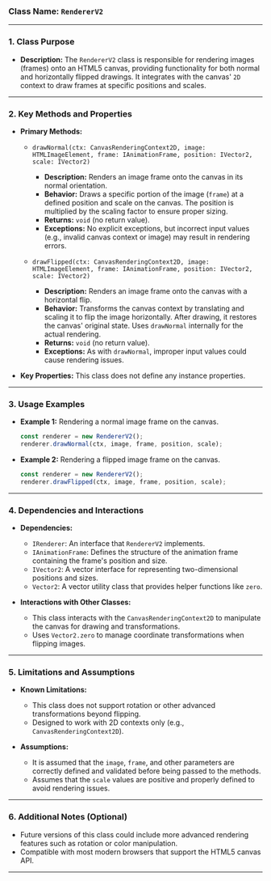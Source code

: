 ### **Class Name:** `RendererV2`

---

### **1. Class Purpose**
- **Description:**
  The `RendererV2` class is responsible for rendering images (frames) onto an HTML5 canvas, providing functionality for both normal and horizontally flipped drawings. It integrates with the canvas' `2D` context to draw frames at specific positions and scales.

---

### **2. Key Methods and Properties**
- **Primary Methods:**
  - `drawNormal(ctx: CanvasRenderingContext2D, image: HTMLImageElement, frame: IAnimationFrame, position: IVector2, scale: IVector2)`
    - **Description:** Renders an image frame onto the canvas in its normal orientation.
    - **Behavior:** Draws a specific portion of the image (`frame`) at a defined position and scale on the canvas. The position is multiplied by the scaling factor to ensure proper sizing.
    - **Returns:** `void` (no return value).
    - **Exceptions:** No explicit exceptions, but incorrect input values (e.g., invalid canvas context or image) may result in rendering errors.
  
  - `drawFlipped(ctx: CanvasRenderingContext2D, image: HTMLImageElement, frame: IAnimationFrame, position: IVector2, scale: IVector2)`
    - **Description:** Renders an image frame onto the canvas with a horizontal flip.
    - **Behavior:** Transforms the canvas context by translating and scaling it to flip the image horizontally. After drawing, it restores the canvas' original state. Uses `drawNormal` internally for the actual rendering.
    - **Returns:** `void` (no return value).
    - **Exceptions:** As with `drawNormal`, improper input values could cause rendering issues.

- **Key Properties:**
  This class does not define any instance properties.

---

### **3. Usage Examples**
- **Example 1:**
  Rendering a normal image frame on the canvas.

    ```typescript
    const renderer = new RendererV2();
    renderer.drawNormal(ctx, image, frame, position, scale);
    ```

- **Example 2:**
  Rendering a flipped image frame on the canvas.

    ```typescript
    const renderer = new RendererV2();
    renderer.drawFlipped(ctx, image, frame, position, scale);
    ```

---

### **4. Dependencies and Interactions**
- **Dependencies:**
  - `IRenderer`: An interface that `RendererV2` implements.
  - `IAnimationFrame`: Defines the structure of the animation frame containing the frame's position and size.
  - `IVector2`: A vector interface for representing two-dimensional positions and sizes.
  - `Vector2`: A vector utility class that provides helper functions like `zero`.

- **Interactions with Other Classes:**
  - This class interacts with the `CanvasRenderingContext2D` to manipulate the canvas for drawing and transformations.
  - Uses `Vector2.zero` to manage coordinate transformations when flipping images.

---

### **5. Limitations and Assumptions**
- **Known Limitations:**
  - This class does not support rotation or other advanced transformations beyond flipping.
  - Designed to work with 2D contexts only (e.g., `CanvasRenderingContext2D`).

- **Assumptions:**
  - It is assumed that the `image`, `frame`, and other parameters are correctly defined and validated before being passed to the methods.
  - Assumes that the `scale` values are positive and properly defined to avoid rendering issues.

---

### **6. Additional Notes (Optional)**
- Future versions of this class could include more advanced rendering features such as rotation or color manipulation.
- Compatible with most modern browsers that support the HTML5 canvas API.

---